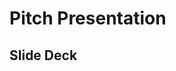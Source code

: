 # Pitch Presentation

## Slide Deck
<object data="decks/G2.pdf" width="1000" height="1000" type='application/pdf'/>